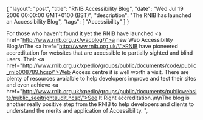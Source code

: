 {
  "layout": "post",
  "title": "RNIB Accessibility Blog", 
  "date": "Wed Jul 19 2006 00:00:00 GMT+0100 (BST)",
  "description": "The RNIB has launched an Accessibility Blog",
  "tags": [
    "Accessibility"
  ]
}

For those who haven't found it yet the RNIB have launched <a href=\"http://www.rnib.org.uk/wacblog/\">a new Web Accessibility Blog</a>.\nThe <a href=\"http://www.rnib.org.uk/\">RNIB</a> have pioneered accreditation for websites that are accessible to partially sighted and blind users. Their <a href=\"http://www.rnib.org.uk/xpedio/groups/public/documents/code/public_rnib008789.hcsp\">Web Access centre</a> it is well worth a visit. There are plenty of resources avaialble to help developers improve and test their sites and even achieve <a href=\"http://www.rnib.org.uk/xpedio/groups/public/documents/publicwebsite/public_seeitrightaudit.hcsp\">See It Right accreditation</a>.\n\nThe blog is another really positive step from the RNIB to help developers and clients to understand the merits and application of Accessibility. ",

